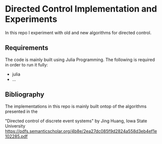 # Directed Control Implementation and Experiments #

In this repo I experiment with old and new algorithms for directed control.


## Requirements ##

The code is mainly built using Julia Programming. The following is required in order to run it fully:
* julia
* 	...

## Bibliography ##
The implementations in this repo is mainly built ontop of the algorithms presented in the 

"Directed control of discrete event systems" by Jing Huang, Iowa State University
https://pdfs.semanticscholar.org/4b8e/2ea27dc085f9d2824a558d3eb4ef1e102285.pdf
